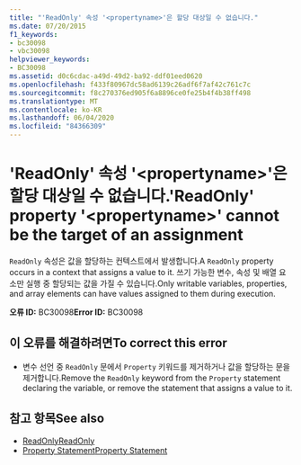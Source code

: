 ```yaml
---
title: "'ReadOnly' 속성 '<propertyname>'은 할당 대상일 수 없습니다."
ms.date: 07/20/2015
f1_keywords:
- bc30098
- vbc30098
helpviewer_keywords:
- BC30098
ms.assetid: d0c6cdac-a49d-49d2-ba92-ddf01eed0620
ms.openlocfilehash: f433f80967dc58ad6139c26adf6f7af42c761c7c
ms.sourcegitcommit: f8c270376ed905f6a8896ce0fe25b4f4b38ff498
ms.translationtype: MT
ms.contentlocale: ko-KR
ms.lasthandoff: 06/04/2020
ms.locfileid: "84366309"
---
```

# <a name="readonly-property-propertyname-cannot-be-the-target-of-an-assignment"></a><span data-ttu-id="d204d-102">'ReadOnly' 속성 '\<propertyname>'은 할당 대상일 수 없습니다.</span><span class="sxs-lookup"><span data-stu-id="d204d-102">'ReadOnly' property '\<propertyname>' cannot be the target of an assignment</span></span>
<span data-ttu-id="d204d-103">`ReadOnly` 속성은 값을 할당하는 컨텍스트에서 발생합니다.</span><span class="sxs-lookup"><span data-stu-id="d204d-103">A `ReadOnly` property occurs in a context that assigns a value to it.</span></span> <span data-ttu-id="d204d-104">쓰기 가능한 변수, 속성 및 배열 요소만 실행 중 할당되는 값을 가질 수 있습니다.</span><span class="sxs-lookup"><span data-stu-id="d204d-104">Only writable variables, properties, and array elements can have values assigned to them during execution.</span></span>  
  
 <span data-ttu-id="d204d-105">**오류 ID:** BC30098</span><span class="sxs-lookup"><span data-stu-id="d204d-105">**Error ID:** BC30098</span></span>  
  
## <a name="to-correct-this-error"></a><span data-ttu-id="d204d-106">이 오류를 해결하려면</span><span class="sxs-lookup"><span data-stu-id="d204d-106">To correct this error</span></span>  
  
- <span data-ttu-id="d204d-107">변수 선언 중 `ReadOnly` 문에서 `Property` 키워드를 제거하거나 값을 할당하는 문을 제거합니다.</span><span class="sxs-lookup"><span data-stu-id="d204d-107">Remove the `ReadOnly` keyword from the `Property` statement declaring the variable, or remove the statement that assigns a value to it.</span></span>  
  
## <a name="see-also"></a><span data-ttu-id="d204d-108">참고 항목</span><span class="sxs-lookup"><span data-stu-id="d204d-108">See also</span></span>

- [<span data-ttu-id="d204d-109">ReadOnly</span><span class="sxs-lookup"><span data-stu-id="d204d-109">ReadOnly</span></span>](../language-reference/modifiers/readonly.md)
- [<span data-ttu-id="d204d-110">Property Statement</span><span class="sxs-lookup"><span data-stu-id="d204d-110">Property Statement</span></span>](../language-reference/statements/property-statement.md)
